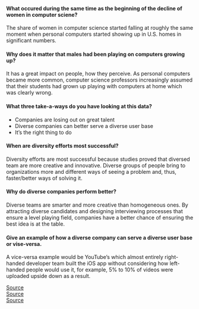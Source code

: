#### What occured during the same time as the beginning of the decline of women in computer sciene?
The share of women in computer science started falling at roughly the same moment when personal computers started showing up in U.S. homes in significant numbers.  

#### Why does it matter that males had been playing on computers growing up? 
It has a great impact on people, how they perceive. As personal computers became more common, computer science professors increasingly assumed that their students had grown up playing with computers at home which was clearly wrong.  

#### What three take-a-ways do you have looking at this data?  
- Companies are losing out on great talent 
- Diverse companies can better serve a diverse user base   
- It’s the right thing to do   

#### When are diversity efforts most successful?   
Diversity efforts are most successful because studies proved that diversed team are more creative and innovative. Diverse groups of people bring to organizations more and different ways of seeing a problem and, thus, faster/better ways of solving it.  

#### Why do diverse companies perform better?  
Diverse teams are smarter and more creative than homogeneous ones. By attracting diverse candidates and designing interviewing processes that ensure a level playing field, companies have a better chance of ensuring the best idea is at the table.   

#### Give an example of how a diverse company can serve a diverse user base or vise-versa.  
A vice-versa example would be YouTube’s which almost entirely right-handed developer team built the iOS app without considering how left-handed people would use it, for example, 5% to 10% of videos were uploaded upside down as a result.  

[Source](https://www.usatoday.com/story/tech/columnist/2015/07/21/why-diversity-matters-your-tech-company/30419871/)  
[Source](https://informationisbeautiful.net/visualizations/diversity-in-tech/)  
[Source](https://www.npr.org/sections/money/2014/10/21/357629765/when-women-stopped-coding)

